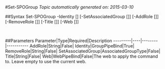 #Set-SPOGroup
*Topic automatically generated on: 2015-03-10*


##Syntax
    Set-SPOGroup -Identity [<GroupPipeBind>] [-SetAssociatedGroup [<AssociatedGroupType>]] [-AddRole [<String>]] [-RemoveRole [<String>]] [-Title [<String>]] [-Web [<WebPipeBind>]]

&nbsp;

##Parameters
Parameter|Type|Required|Description
---------|----|--------|-----------
AddRole|String|False|
Identity|GroupPipeBind|True|
RemoveRole|String|False|
SetAssociatedGroup|AssociatedGroupType|False|
Title|String|False|
Web|WebPipeBind|False|The web to apply the command to. Leave empty to use the current web.
